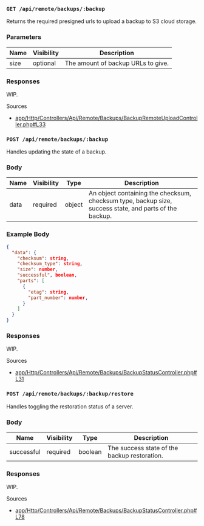 ### `GET /api/remote/backups/:backup`

Returns the required presigned urls to upload a backup to S3 cloud storage.

### Parameters

| Name      | Visibility | Description                     |
| --------- | ---------- | ------------------------------- |
| size | optional | The amount of backup URLs to give. |

### Responses

WIP.

Sources

- [app/Http/Controllers/Api/Remote/Backups/BackupRemoteUploadController.php#L33](https://github.com/pterodactyl/panel/blob/v1.11.3/app/Http/Controllers/Api/Remote/Backups/BackupRemoteUploadController.php#L33)

### `POST /api/remote/backups/:backup`

Handles updating the state of a backup.

### Body

| Name  | Visibility | Type   | Description                                  |
| ----- | ---------- | ------ | -------------------------------------------- |
| data | required | object | An object containing the checksum, checksum type, backup size, success state, and parts of the backup. |

### Example Body

```json
{
  "data": {
    "checksum": string,
    "checksum_type": string,
    "size": number,
    "successful", boolean,
    "parts": [
      {
        "etag": string,
        "part_number": number,
      }
    ]
  }
}
```

### Responses

WIP.

Sources

- [app/Http/Controllers/Api/Remote/Backups/BackupStatusController.php#L31](https://github.com/pterodactyl/panel/blob/v1.11.3/app/Http/Controllers/Api/Remote/Backups/BackupStatusController.php#L31)

### `POST /api/remote/backups/:backup/restore`

Handles toggling the restoration status of a server.

### Body

| Name  | Visibility | Type   | Description                                  |
| ----- | ---------- | ------ | -------------------------------------------- |
| successful | required | boolean | The success state of the backup restoration. |

### Responses

WIP.

Sources

- [app/Http/Controllers/Api/Remote/Backups/BackupStatusController.php#L78](https://github.com/pterodactyl/panel/blob/v1.11.3/app/Http/Controllers/Api/Remote/Backups/BackupStatusController.php#L78)
